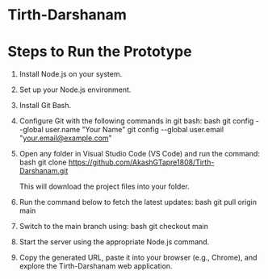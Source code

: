 # Tirth-Darshanam
# Steps to Run the Prototype

1. Install Node.js on your system.
2. Set up your Node.js environment.
3. Install Git Bash.
4. Configure Git with the following commands in git bash:
   bash
   git config --global user.name "Your Name"
   git config --global user.email "your.email@example.com"
   
6. Open any folder in Visual Studio Code (VS Code) and run the command:
     bash
   git clone https://github.com/AkashGTapre1808/Tirth-Darshanam.git

   This will download the project files into your folder.
7. Run the command below to fetch the latest updates:
      bash
   git pull origin main
   
8. Switch to the main branch using:
      bash
   git checkout main

9. Start the server using the appropriate Node.js command.
10. Copy the generated URL, paste it into your browser (e.g., Chrome), and explore the Tirth-Darshanam web application.
